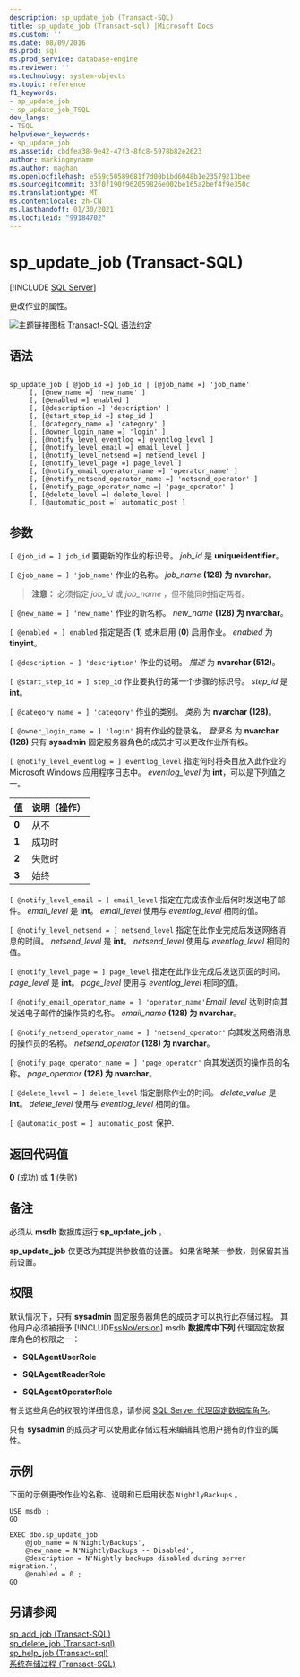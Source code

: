 ```yaml
---
description: sp_update_job (Transact-SQL)
title: sp_update_job (Transact-sql) |Microsoft Docs
ms.custom: ''
ms.date: 08/09/2016
ms.prod: sql
ms.prod_service: database-engine
ms.reviewer: ''
ms.technology: system-objects
ms.topic: reference
f1_keywords:
- sp_update_job
- sp_update_job_TSQL
dev_langs:
- TSQL
helpviewer_keywords:
- sp_update_job
ms.assetid: cbdfea38-9e42-47f3-8fc8-5978b82e2623
author: markingmyname
ms.author: maghan
ms.openlocfilehash: e559c50589681f7d00b1bd6048b1e23579213bee
ms.sourcegitcommit: 33f0f190f962059826e002be165a2bef4f9e350c
ms.translationtype: MT
ms.contentlocale: zh-CN
ms.lasthandoff: 01/30/2021
ms.locfileid: "99184702"
---
```

# <a name="sp_update_job-transact-sql"></a>sp_update_job (Transact-SQL)
[!INCLUDE [SQL Server](../../includes/applies-to-version/sqlserver.md)]

  更改作业的属性。  
  

  
 ![主题链接图标](../../database-engine/configure-windows/media/topic-link.gif "“主题链接”图标") [Transact-SQL 语法约定](../../t-sql/language-elements/transact-sql-syntax-conventions-transact-sql.md)  
  
## <a name="syntax"></a>语法  
  
```  
  
sp_update_job [ @job_id =] job_id | [@job_name =] 'job_name'  
     [, [@new_name =] 'new_name' ]   
     [, [@enabled =] enabled ]  
     [, [@description =] 'description' ]   
     [, [@start_step_id =] step_id ]  
     [, [@category_name =] 'category' ]   
     [, [@owner_login_name =] 'login' ]  
     [, [@notify_level_eventlog =] eventlog_level ]  
     [, [@notify_level_email =] email_level ]  
     [, [@notify_level_netsend =] netsend_level ]  
     [, [@notify_level_page =] page_level ]  
     [, [@notify_email_operator_name =] 'operator_name' ]  
     [, [@notify_netsend_operator_name =] 'netsend_operator' ]  
     [, [@notify_page_operator_name =] 'page_operator' ]  
     [, [@delete_level =] delete_level ]   
     [, [@automatic_post =] automatic_post ]  
```  
  
## <a name="arguments"></a>参数  
`[ @job_id = ] job_id` 要更新的作业的标识号。 *job_id* 是 **uniqueidentifier**。  
  
`[ @job_name = ] 'job_name'` 作业的名称。 *job_name* **(128) 为 nvarchar**。  
  
> **注意：** 必须指定 *job_id* 或 *job_name* ，但不能同时指定两者。  
  
`[ @new_name = ] 'new_name'` 作业的新名称。 *new_name* **(128) 为 nvarchar**。  
  
`[ @enabled = ] enabled` 指定是否 (**1**) 或未启用 (**0**) 启用作业。 *enabled* 为 **tinyint**。  
  
`[ @description = ] 'description'` 作业的说明。 *描述* 为 **nvarchar (512)**。  
  
`[ @start_step_id = ] step_id` 作业要执行的第一个步骤的标识号。 *step_id* 是 **int**。  
  
`[ @category_name = ] 'category'` 作业的类别。 *类别* 为 **nvarchar (128)**。  
  
`[ @owner_login_name = ] 'login'` 拥有作业的登录名。 *登录名* 为 **nvarchar (128)** 只有 **sysadmin** 固定服务器角色的成员才可以更改作业所有权。  
  
`[ @notify_level_eventlog = ] eventlog_level` 指定何时将条目放入此作业的 Microsoft Windows 应用程序日志中。 *eventlog_level* 为 **int**，可以是下列值之一。  
  
|值|说明（操作）|  
|-----------|----------------------------|  
|**0**|从不|  
|**1**|成功时|  
|**2**|失败时|  
|**3**|始终|  
  
`[ @notify_level_email = ] email_level` 指定在完成该作业后何时发送电子邮件。 *email_level* 是 **int**。 *email_level* 使用与 *eventlog_level* 相同的值。  
  
`[ @notify_level_netsend = ] netsend_level` 指定在此作业完成后发送网络消息的时间。 *netsend_level* 是 **int**。 *netsend_level* 使用与 *eventlog_level* 相同的值。  
  
`[ @notify_level_page = ] page_level` 指定在此作业完成后发送页面的时间。 *page_level* 是 **int**。 *page_level* 使用与 *eventlog_level* 相同的值。  
  
`[ @notify_email_operator_name = ] 'operator_name'`*Email_level* 达到时向其发送电子邮件的操作员的名称。 *email_name* **(128) 为 nvarchar**。  
  
`[ @notify_netsend_operator_name = ] 'netsend_operator'` 向其发送网络消息的操作员的名称。 *netsend_operator* **(128) 为 nvarchar**。  
  
`[ @notify_page_operator_name = ] 'page_operator'` 向其发送页的操作员的名称。 *page_operator* **(128) 为 nvarchar**。  
  
`[ @delete_level = ] delete_level` 指定删除作业的时间。 *delete_value* 是 **int**。 *delete_level* 使用与 *eventlog_level* 相同的值。  
  
`[ @automatic_post = ] automatic_post` 保护.  
  
## <a name="return-code-values"></a>返回代码值  
 **0** (成功) 或 **1** (失败)   
  
## <a name="remarks"></a>备注  
 必须从 **msdb** 数据库运行 **sp_update_job** 。  
  
 **sp_update_job** 仅更改为其提供参数值的设置。 如果省略某一参数，则保留其当前设置。  
  
## <a name="permissions"></a>权限  
 默认情况下，只有 **sysadmin** 固定服务器角色的成员才可以执行此存储过程。 其他用户必须被授予 [!INCLUDE[ssNoVersion](../../includes/ssnoversion-md.md)] msdb **数据库中下列** 代理固定数据库角色的权限之一：  
  
-   **SQLAgentUserRole**  
  
-   **SQLAgentReaderRole**  
  
-   **SQLAgentOperatorRole**  
  
 有关这些角色的权限的详细信息，请参阅 [SQL Server 代理固定数据库角色](../../ssms/agent/sql-server-agent-fixed-database-roles.md)。  
  
 只有 **sysadmin** 的成员才可以使用此存储过程来编辑其他用户拥有的作业的属性。  
  
## <a name="examples"></a>示例  
 下面的示例更改作业的名称、说明和已启用状态 `NightlyBackups` 。  
  
```  
USE msdb ;  
GO  
  
EXEC dbo.sp_update_job  
    @job_name = N'NightlyBackups',  
    @new_name = N'NightlyBackups -- Disabled',  
    @description = N'Nightly backups disabled during server migration.',  
    @enabled = 0 ;  
GO  
```  
  
## <a name="see-also"></a>另请参阅  
 [sp_add_job (Transact-SQL)](../../relational-databases/system-stored-procedures/sp-add-job-transact-sql.md)   
 [sp_delete_job &#40;Transact-sql&#41;](../../relational-databases/system-stored-procedures/sp-delete-job-transact-sql.md)   
 [sp_help_job &#40;Transact-sql&#41;](../../relational-databases/system-stored-procedures/sp-help-job-transact-sql.md)   
 [系统存储过程 (Transact-SQL)](../../relational-databases/system-stored-procedures/system-stored-procedures-transact-sql.md)  
  
  
